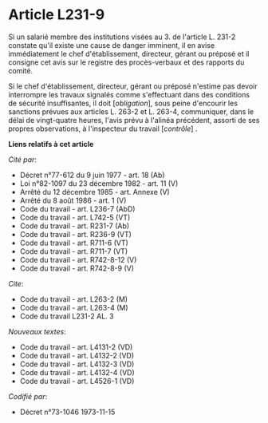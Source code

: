 # Article L231-9

Si un salarié membre des institutions visées au 3. de l'article L. 231-2 constate qu'il existe une cause de danger imminent,
il en avise immédiatement le chef d'établissement, directeur, gérant ou préposé et il consigne cet avis sur le registre des
procès-verbaux et des rapports du comité.

Si le chef d'établissement, directeur, gérant ou préposé n'estime pas devoir interrompre les travaux signalés comme
s'effectuant dans des conditions de sécurité insuffisantes, il doit [*obligation*], sous peine d'encourir les sanctions
prévues aux articles L. 263-2 et L. 263-4, communiquer, dans le délai de vingt-quatre heures, l'avis prévu à l'alinéa
précédent, assorti de ses propres observations, à l'inspecteur du travail [*contrôle*] .

**Liens relatifs à cet article**

_Cité par_:

  - Décret n°77-612 du 9 juin 1977 - art. 18 (Ab)
  - Loi n°82-1097 du 23 décembre 1982 - art. 11 (V)
  - Arrêté du 12 décembre 1985 - art. Annexe (V)
  - Arrêté du 8 août 1986 - art. 1 (V)
  - Code du travail - art. L236-7 (AbD)
  - Code du travail - art. L742-5 (VT)
  - Code du travail - art. R231-7 (Ab)
  - Code du travail - art. R236-9 (VT)
  - Code du travail - art. R711-6 (VT)
  - Code du travail - art. R711-7 (VT)
  - Code du travail - art. R742-8-12 (V)
  - Code du travail - art. R742-8-9 (V)

_Cite_:

  - Code du travail - art. L263-2 (M)
  - Code du travail - art. L263-4 (M)
  - Code du travail L231-2 AL. 3

_Nouveaux textes_:

  - Code du travail - art. L4131-2 (VD)
  - Code du travail - art. L4132-2 (VD)
  - Code du travail - art. L4132-3 (VD)
  - Code du travail - art. L4132-4 (VD)
  - Code du travail - art. L4526-1 (VD)

_Codifié par_:

  - Décret n°73-1046 1973-11-15
